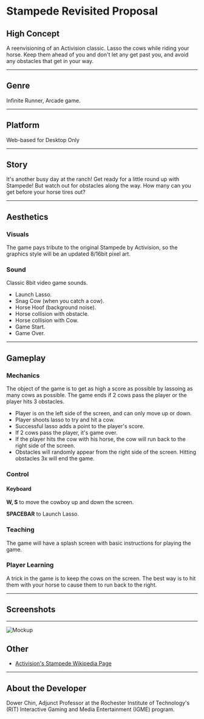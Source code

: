 # Stampede Revisited Proposal
## High Concept
A reenvisioning of an Activision classic. Lasso the cows while riding your horse. Keep them ahead of you and don't let any get past you, and avoid any obstacles that get in your way.
___
## Genre
Infinite Runner, Arcade game.
___
## Platform
Web-based for Desktop Only
___
## Story
It's another busy day at the ranch! Get ready for a little round up with Stampede! But watch out for obstacles along the way. How many can you get before your horse tires out?
___
## Aesthetics
### Visuals
The game pays tribute to the original Stampede by Activision, so the graphics style will be an updated 8/16bit pixel art.

### Sound
Classic 8bit video game sounds.
* Launch Lasso.
* Snag Cow (when you catch a cow).
* Horse Hoof (background noise).
* Horse collision with obstacle.
* Horse collision with Cow.
* Game Start.
* Game Over.

___
## Gameplay
### Mechanics
The object of the game is to get as high a score as possible by lassoing as many cows as possible. The game ends if 2 cows pass the player or the player hits 3 obstacles.

* Player is on the left side of the screen, and can only move up or down.
* Player shoots lasso to try and hit a cow.
* Successful lasso adds a point to the player's score.
* If 2 cows pass the player, it's game over.
* If the player hits the cow with his horse, the cow will run back to the right side of the screen.
* Obstacles will randomly appear from the right side of the screen. Hitting obstacles 3x will end the game.

### Control
#### Keyboard
**W, S** to move the cowboy up and down the screen.

**SPACEBAR** to Launch Lasso.
### Teaching
The game will have a splash screen with basic instructions for playing the game.

### Player Learning
A trick in the game is to keep the cows on the screen. The best way is to hit them with your horse to cause them to run back to the right.
___
## Screenshots
___
![Mockup](https://people.rit.edu/dxcigm/230/project1/media/screenshot-01.jpg)
## Other
* [Activision's Stampede Wikipedia Page](https://en.wikipedia.org/wiki/Stampede_(video_game))
___
## About the Developer
Dower Chin, Adjunct Professor at the Rochester Institute of Technology's (RIT) Interactive Gaming and Media Entertainment (IGME) program.
